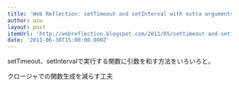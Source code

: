 ```yaml
---
title: 'Web Reflection: setTimeout and setInterval with extra arguments ... once again!'
author: azu
layout: post
itemUrl: 'http://webreflection.blogspot.com/2011/05/settimeout-and-setinterval-with-extra.html'
date: '2011-06-30T15:00:00.000Z'
---
```

setTimeout、setIntervalで実行する関数に引数を和す方法をいろいろと。

クロージャでの関数生成を減らす工夫
